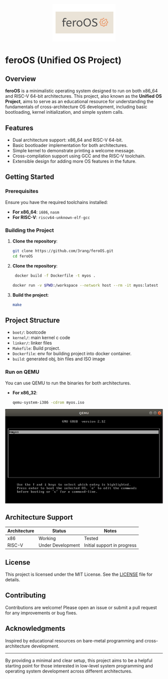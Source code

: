 
<div style="text-align:center">
  <img src="/Screenshot/logo.png" alt="feroOS Logo" width="40%">
</div>

# feroOS (Unified OS Project)

## Overview

**feroOS** is a minimalistic operating system designed to run on both x86_64 and RISC-V 64-bit architectures. This project, also known as the **Unified OS Project**, aims to serve as an educational resource for understanding the fundamentals of cross-architecture OS development, including basic bootloading, kernel initialization, and simple system calls.

## Features

- Dual architecture support: x86_64 and RISC-V 64-bit.
- Basic bootloader implementation for both architectures.
- Simple kernel to demonstrate printing a welcome message.
- Cross-compilation support using GCC and the RISC-V toolchain.
- Extensible design for adding more OS features in the future.

## Getting Started

### Prerequisites

Ensure you have the required toolchains installed:

- **For x86_64**: `i686`, `nasm`
- **For RISC-V**: `riscv64-unknown-elf-gcc`

### Building the Project

1. **Clone the repository**:
    ```sh
    git clone https://github.com/3rang/feroOS.git
    cd feroOS
    ```
2. **Clone the repository**:
    ```sh
     docker build -f Dockerfile -t myos .
    ```
     ```sh
    docker run -v $PWD:/workspace --network host --rm -it myos:latest    
     ```
     
3. **Build the project**:
    ```sh
    make 
    ```

## Project Structure

- `boot/`: bootcode
- `kernel/`: main kernel c code
- `linker/`: linker files
- `Makefile`: Build project.
- `Dockerfile`: env for building project into docker container.
- `build`: generated obj, bin files and ISO image 

### Run on QEMU

You can use QEMU to run the binaries for both architectures.

- **For x86_32**:
    ```sh
    qemu-system-i386 -cdrom myos.iso
    ```

![qemu output](/Screenshot/Grub.png)



## Architecture Support

| Architecture | Status         | Notes                       |
|--------------|----------------|-----------------------------|
| x86          | Working        | Tested |
| RISC-V       | Under Development | Initial support in progress |

## License

This project is licensed under the MIT License. See the [LICENSE](LICENSE) file for details.

## Contributing

Contributions are welcome! Please open an issue or submit a pull request for any improvements or bug fixes.

## Acknowledgments

Inspired by educational resources on bare-metal programming and cross-architecture development.

---

By providing a minimal and clear setup, this project aims to be a helpful starting point for those interested in low-level system programming and operating system development across different architectures.

